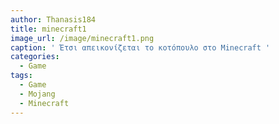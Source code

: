 ```yaml
---
author: Thanasis184
title: minecraft1
image_url: /image/minecraft1.png
caption: ' Έτσι απεικονίζεται το κοτόπουλο στο Minecraft '
categories:
  - Game
tags:
  - Game
  - Mojang
  - Minecraft
---
```

